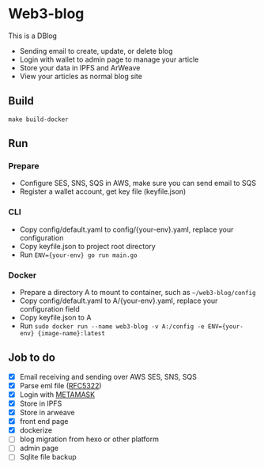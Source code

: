 # Web3-blog

This is a DBlog

- Sending email to create, update, or delete blog
- Login with wallet to admin page to manage your article
- Store your data in IPFS and ArWeave
- View your articles as normal blog site

## Build

```shell
make build-docker
```

## Run

### Prepare

- Configure SES, SNS, SQS in AWS, make sure you can send email to SQS
- Register a wallet account, get key file (keyfile.json)

### CLI

- Copy config/default.yaml to config/{your-env}.yaml, replace your configuration
- Copy keyfile.json to project root directory
- Run `ENV={your-env} go run main.go`

### Docker

- Prepare a directory A to mount to container, such as `~/web3-blog/config`
- Copy config/default.yaml to A/{your-env}.yaml, replace your configuration field
- Copy keyfile.json to A
- Run `sudo docker run --name web3-blog -v A:/config -e ENV={your-env} {image-name}:latest`


## Job to do

- [x] Email receiving and sending over AWS SES, SNS, SQS
- [x] Parse eml file ([RFC5322](https://www.rfc-editor.org/rfc/rfc5322))
- [x] Login with [METAMASK](https://metamask.io/)
- [x] Store in IPFS
- [x] Store in arweave
- [x] front end page
- [x] dockerize
- [ ] blog migration from hexo or other platform
- [ ] admin page
- [ ] Sqlite file backup
